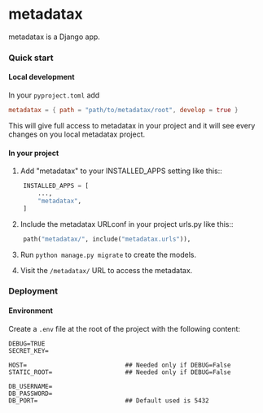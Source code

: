 # metadatax

metadatax is a Django app.


### Quick start
#### Local development
In your `pyproject.toml` add 
```toml
metadatax = { path = "path/to/metadatax/root", develop = true }
```
This will give full access to metadatax in your project and it will see every changes on you local metadatax project.

#### In your project
1. Add "metadatax" to your INSTALLED_APPS setting like this::
```python
    INSTALLED_APPS = [
        ...,
        "metadatax",
    ]
```
2. Include the metadatax URLconf in your project urls.py like this::
```python
    path("metadatax/", include("metadatax.urls")),
```
3. Run `python manage.py migrate` to create the models.

4. Visit the `/metadatax/` URL to access the metadatax.


### Deployment
#### Environment
Create a `.env` file at the root of the project with the following content:
```.env
DEBUG=TRUE
SECRET_KEY=

HOST=                           ## Needed only if DEBUG=False
STATIC_ROOT=                    ## Needed only if DEBUG=False

DB_USERNAME=
DB_PASSWORD=
DB_PORT=                        ## Default used is 5432
```